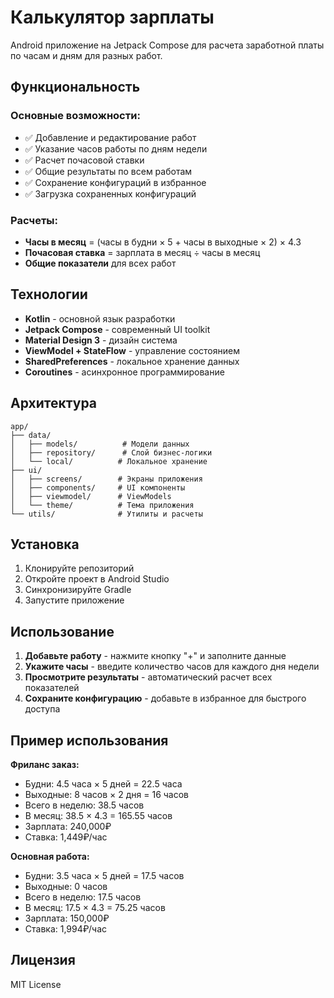 # Калькулятор зарплаты

Android приложение на Jetpack Compose для расчета заработной платы по часам и дням для разных работ.

## Функциональность

### Основные возможности:
- ✅ Добавление и редактирование работ
- ✅ Указание часов работы по дням недели
- ✅ Расчет почасовой ставки
- ✅ Общие результаты по всем работам
- ✅ Сохранение конфигураций в избранное
- ✅ Загрузка сохраненных конфигураций

### Расчеты:
- **Часы в месяц** = (часы в будни × 5 + часы в выходные × 2) × 4.3
- **Почасовая ставка** = зарплата в месяц ÷ часы в месяц
- **Общие показатели** для всех работ

## Технологии

- **Kotlin** - основной язык разработки
- **Jetpack Compose** - современный UI toolkit
- **Material Design 3** - дизайн система
- **ViewModel + StateFlow** - управление состоянием
- **SharedPreferences** - локальное хранение данных
- **Coroutines** - асинхронное программирование

## Архитектура

```
app/
├── data/
│   ├── models/          # Модели данных
│   ├── repository/      # Слой бизнес-логики
│   └── local/          # Локальное хранение
├── ui/
│   ├── screens/        # Экраны приложения
│   ├── components/     # UI компоненты
│   ├── viewmodel/      # ViewModels
│   └── theme/          # Тема приложения
└── utils/              # Утилиты и расчеты
```

## Установка

1. Клонируйте репозиторий
2. Откройте проект в Android Studio
3. Синхронизируйте Gradle
4. Запустите приложение

## Использование

1. **Добавьте работу** - нажмите кнопку "+" и заполните данные
2. **Укажите часы** - введите количество часов для каждого дня недели
3. **Просмотрите результаты** - автоматический расчет всех показателей
4. **Сохраните конфигурацию** - добавьте в избранное для быстрого доступа

## Пример использования

**Фриланс заказ:**
- Будни: 4.5 часа × 5 дней = 22.5 часа
- Выходные: 8 часов × 2 дня = 16 часов
- Всего в неделю: 38.5 часов
- В месяц: 38.5 × 4.3 = 165.55 часов
- Зарплата: 240,000₽
- Ставка: 1,449₽/час

**Основная работа:**
- Будни: 3.5 часа × 5 дней = 17.5 часов
- Выходные: 0 часов
- Всего в неделю: 17.5 часов
- В месяц: 17.5 × 4.3 = 75.25 часов
- Зарплата: 150,000₽
- Ставка: 1,994₽/час

## Лицензия

MIT License
